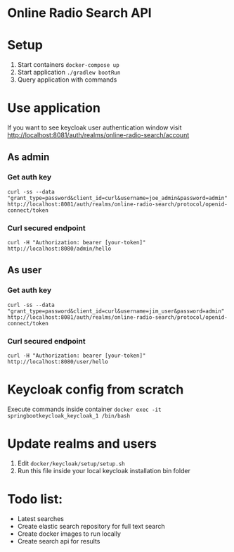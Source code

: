 # Online Radio Search API

# Setup
1. Start containers `docker-compose up`
2. Start application `./gradlew bootRun`
3. Query application with commands

# Use application

If you want to see keycloak user authentication window visit [http://localhost:8081/auth/realms/online-radio-search/account](http://localhost:8081/auth/realms/online-radio-search/account)

## As admin
### Get auth key
`curl -ss --data "grant_type=password&client_id=curl&username=joe_admin&password=admin" http://localhost:8081/auth/realms/online-radio-search/protocol/openid-connect/token`

### Curl secured endpoint
`curl -H "Authorization: bearer [your-token]" http://localhost:8080/admin/hello`

## As user
### Get auth key
`curl -ss --data "grant_type=password&client_id=curl&username=jim_user&password=admin" http://localhost:8081/auth/realms/online-radio-search/protocol/openid-connect/token`

### Curl secured endpoint
`curl -H "Authorization: bearer [your-token]" http://localhost:8080/user/hello`

# Keycloak config from scratch
Execute commands inside container
`docker exec -it springbootkeycloak_keycloak_1 /bin/bash`

# Update realms and users
1. Edit `docker/keycloak/setup/setup.sh`
2. Run this file inside your local keycloak installation bin folder

# Todo list:
* Latest searches
* Create elastic search repository for full text search
* Create docker images to run locally 
* Create search api for results